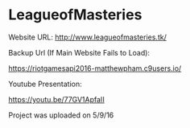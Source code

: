 # LeagueofMasteries

Website URL:
http://www.leagueofmasteries.tk/

Backup Url (If Main Website Fails to Load):

https://riotgamesapi2016-matthewpham.c9users.io/

Youtube Presentation:

https://youtu.be/77GV1ApfaII


Project was uploaded on 5/9/16
